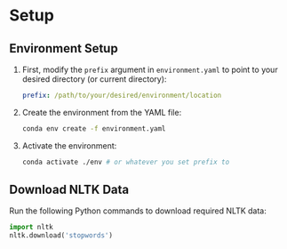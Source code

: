 # Setup

## Environment Setup

1. First, modify the `prefix` argument in `environment.yaml` to point to your desired directory (or current directory):
   ```yaml
   prefix: /path/to/your/desired/environment/location
   ```

2. Create the environment from the YAML file:
   ```bash
   conda env create -f environment.yaml
   ```

3. Activate the environment:
   ```bash
   conda activate ./env # or whatever you set prefix to
   ```

## Download NLTK Data

Run the following Python commands to download required NLTK data:

```python
import nltk
nltk.download('stopwords')
```